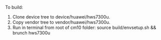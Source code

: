 To build:
1. Clone device tree to device/huawei/hws7300u.
2. Copy vendor tree to vendor/huawei/hws7300u.
3. Run in terminal from root of cm10 folder:
source build/envsetup.sh && brunch hws7300u
